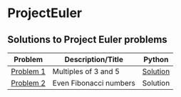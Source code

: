 # ProjectEuler
## Solutions to Project Euler problems

| __Problem__ | __Description/Title__ | __Python__ |
|-------------|------------|------------|
| [Problem 1](https://projecteuler.net/problem=1) | Multiples of 3 and 5 | [Solution](https://github.com/dmhume/ProjectEuler/blob/master/Problem%201/problem1.py)|
| [Problem 2](https://projecteuler.net/problem=2) | Even Fibonacci numbers | Solution |
